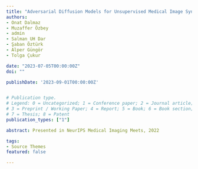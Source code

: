 ```yaml
---
title: "Adversarial Diffusion Models for Unsupervised Medical Image Synthesis"
authors:
- Onat Dalmaz
- Muzaffer Özbey
- admin
- Salman UH Dar
- Şaban Öztürk
- Alper Güngör
- Tolga Çukur

date: "2023-07-05T00:00:00Z"
doi: ""

publishDate: '2023-09-01T00:00:00Z'


# Publication type.
# Legend: 0 = Uncategorized; 1 = Conference paper; 2 = Journal article;
# 3 = Preprint / Working Paper; 4 = Report; 5 = Book; 6 = Book section;
# 7 = Thesis; 8 = Patent
publication_types: ["1"]

abstract: Presented in NeurIPS Medical Imaging Meets, 2022

tags:
- Source Themes
featured: false

---
```

